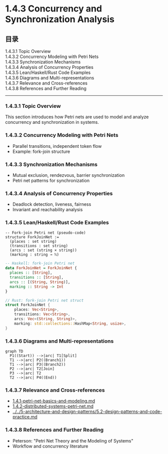 # 1.4.3 Concurrency and Synchronization Analysis

## 目录

1.4.3.1 Topic Overview  
1.4.3.2 Concurrency Modeling with Petri Nets  
1.4.3.3 Synchronization Mechanisms  
1.4.3.4 Analysis of Concurrency Properties  
1.4.3.5 Lean/Haskell/Rust Code Examples  
1.4.3.6 Diagrams and Multi-representations  
1.4.3.7 Relevance and Cross-references  
1.4.3.8 References and Further Reading  

---

### 1.4.3.1 Topic Overview

This section introduces how Petri nets are used to model and analyze concurrency and synchronization in systems.

### 1.4.3.2 Concurrency Modeling with Petri Nets

- Parallel transitions, independent token flow
- Example: fork-join structure

### 1.4.3.3 Synchronization Mechanisms

- Mutual exclusion, rendezvous, barrier synchronization
- Petri net patterns for synchronization

### 1.4.3.4 Analysis of Concurrency Properties

- Deadlock detection, liveness, fairness
- Invariant and reachability analysis

### 1.4.3.5 Lean/Haskell/Rust Code Examples

```lean
-- Fork-join Petri net (pseudo-code)
structure ForkJoinNet :=
  (places : set string)
  (transitions : set string)
  (arcs : set (string × string))
  (marking : string → ℕ)
```

```haskell
-- Haskell: fork-join Petri net
data ForkJoinNet = ForkJoinNet {
  places :: [String],
  transitions :: [String],
  arcs :: [(String, String)],
  marking :: String -> Int
}
```

```rust
// Rust: fork-join Petri net struct
struct ForkJoinNet {
    places: Vec<String>,
    transitions: Vec<String>,
    arcs: Vec<(String, String)>,
    marking: std::collections::HashMap<String, usize>,
}
```

### 1.4.3.6 Diagrams and Multi-representations

```mermaid
graph TD
  P1((Start)) -->|arc| T1[Split]
  T1 -->|arc| P2((Branch1))
  T1 -->|arc| P3((Branch2))
  P2 -->|arc| T2[Join]
  P3 -->|arc| T2
  T2 -->|arc| P4((End))
```

### 1.4.3.7 Relevance and Cross-references

- [1.4.1-petri-net-basics-and-modeling.md](./1.4.1-petri-net-basics-and-modeling.md)
- [1.4.2-distributed-systems-petri-net.md](./1.4.2-distributed-systems-petri-net.md)
- [../../5-architecture-and-design-patterns/5.2-design-patterns-and-code-practice.md](../../5-architecture-and-design-patterns/5.2-design-patterns-and-code-practice.md)

### 1.4.3.8 References and Further Reading

- Peterson: "Petri Net Theory and the Modeling of Systems"
- Workflow and concurrency literature
